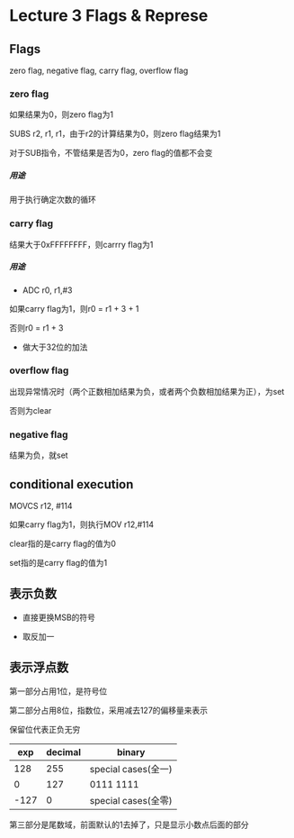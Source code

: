 # Lecture 3 Flags & Represe

## Flags

zero flag, negative flag, carry flag, overflow flag

### zero flag

如果结果为0，则zero flag为1

SUBS r2, r1, r1，由于r2的计算结果为0，则zero flag结果为1

对于SUB指令，不管结果是否为0，zero flag的值都不会变

##### 用途

用于执行确定次数的循环

### carry flag

结果大于0xFFFFFFFF，则carrry flag为1

##### 用途

- ADC r0, r1,#3

如果carry flag为1，则r0 = r1 + 3 + 1

否则r0 = r1 + 3

- 做大于32位的加法

### overflow flag

出现异常情况时（两个正数相加结果为负，或者两个负数相加结果为正），为set

否则为clear

### negative flag

结果为负，就set                                                                                                                                                                                                                                                                                                                                                                                                                                                                                                                                                                                                                                                                            

## conditional execution

MOVCS r12, #114

如果carry flag为1，则执行MOV r12,#114

clear指的是carry flag的值为0

set指的是carry flag的值为1

## 表示负数

- 直接更换MSB的符号

- 取反加一

## 表示浮点数

第一部分占用1位，是符号位

第二部分占用8位，指数位，采用减去127的偏移量来表示

保留位代表正负无穷

| exp  | decimal | binary              |
| ---- | ------- | ------------------- |
| 128  | 255     | special cases(全一) |
| 0    | 127     | 0111 1111           |
| -127 | 0       | special cases(全零) |

第三部分是尾数域，前面默认的1去掉了，只是显示小数点后面的部分